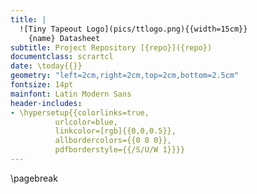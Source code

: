 ```yaml
---
title: |
  ![Tiny Tapeout Logo](pics/ttlogo.png){{width=15cm}}  
    {name} Datasheet
subtitle: Project Repository [{repo}]({repo})
documentclass: scrartcl
date: \today{{}}
geometry: "left=2cm,right=2cm,top=2cm,bottom=2.5cm"
fontsize: 14pt
mainfont: Latin Modern Sans
header-includes:
- \hypersetup{{colorlinks=true,
          urlcolor=blue,
          linkcolor=[rgb]{{0,0,0.5}},
          allbordercolors={{0 0 0}},
          pdfborderstyle={{/S/U/W 1}}}}
---
```


\pagebreak
